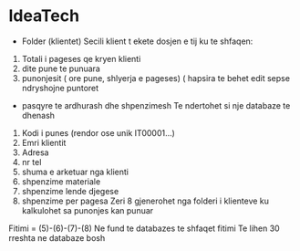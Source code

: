 # IdeaTech
* Folder (klientet) 
Secili klient t ekete dosjen e tij ku te shfaqen:
1. Totali i pageses qe kryen klienti
2. ⁠dite pune te punuara 
3. ⁠punonjesit ( ore pune, shlyerja e pageses) ( hapsira te behet edit sepse ndryshojne puntoret

* pasqyre te ardhurash dhe shpenzimesh 
Te ndertohet si nje  databaze te dhenash  
1. Kodi i punes (rendor ose unik IT00001…) 
2. Emri klientit
3. ⁠Adresa
4. ⁠nr tel 
5. ⁠shuma e arketuar nga klienti
6. ⁠shpenzime materiale
7. ⁠shpenzime lende djegese
8. ⁠shpenzime per pagesa 
Zeri 8 gjenerohet nga folderi i klienteve ku kalkulohet sa punonjes kan punuar 

Fitimi = (5)-(6)-(7)-(8)
Ne fund te databazes te shfaqet fitimi
Te lihen 30 rreshta ne databaze bosh